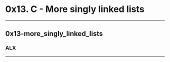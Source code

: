 0x13. C - More singly linked lists
==================================
---
## 0x13-more_singly_linked_lists
### ALX
---
